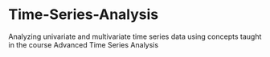# Time-Series-Analysis
Analyzing univariate and  multivariate time series data using concepts taught in the course Advanced Time Series Analysis
